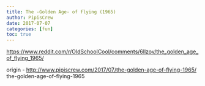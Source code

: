 ```yaml
---
title: The -Golden Age- of flying (1965)
author: PipisCrew
date: 2017-07-07
categories: [fun]
toc: true
---
```


https://www.reddit.com/r/OldSchoolCool/comments/6llzov/the_golden_age_of_flying_1965/

origin - http://www.pipiscrew.com/2017/07/the-golden-age-of-flying-1965/ the-golden-age-of-flying-1965